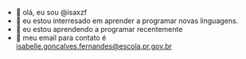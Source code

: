 - 👋 olá, eu sou @isaxzf
- 👀 eu estou interresado em aprender a programar novas linguagens. 
- 🌱 eu estou aprendendo a programar recentemente 
-  meu email para contato é isabelle.goncalves.fernandes@escola.pr.gov.br
